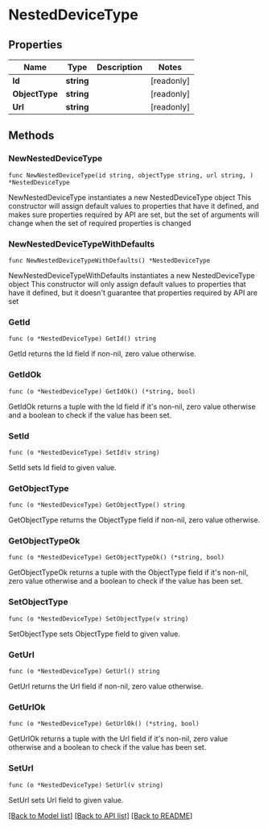 # NestedDeviceType

## Properties

Name | Type | Description | Notes
------------ | ------------- | ------------- | -------------
**Id** | **string** |  | [readonly] 
**ObjectType** | **string** |  | [readonly] 
**Url** | **string** |  | [readonly] 

## Methods

### NewNestedDeviceType

`func NewNestedDeviceType(id string, objectType string, url string, ) *NestedDeviceType`

NewNestedDeviceType instantiates a new NestedDeviceType object
This constructor will assign default values to properties that have it defined,
and makes sure properties required by API are set, but the set of arguments
will change when the set of required properties is changed

### NewNestedDeviceTypeWithDefaults

`func NewNestedDeviceTypeWithDefaults() *NestedDeviceType`

NewNestedDeviceTypeWithDefaults instantiates a new NestedDeviceType object
This constructor will only assign default values to properties that have it defined,
but it doesn't guarantee that properties required by API are set

### GetId

`func (o *NestedDeviceType) GetId() string`

GetId returns the Id field if non-nil, zero value otherwise.

### GetIdOk

`func (o *NestedDeviceType) GetIdOk() (*string, bool)`

GetIdOk returns a tuple with the Id field if it's non-nil, zero value otherwise
and a boolean to check if the value has been set.

### SetId

`func (o *NestedDeviceType) SetId(v string)`

SetId sets Id field to given value.


### GetObjectType

`func (o *NestedDeviceType) GetObjectType() string`

GetObjectType returns the ObjectType field if non-nil, zero value otherwise.

### GetObjectTypeOk

`func (o *NestedDeviceType) GetObjectTypeOk() (*string, bool)`

GetObjectTypeOk returns a tuple with the ObjectType field if it's non-nil, zero value otherwise
and a boolean to check if the value has been set.

### SetObjectType

`func (o *NestedDeviceType) SetObjectType(v string)`

SetObjectType sets ObjectType field to given value.


### GetUrl

`func (o *NestedDeviceType) GetUrl() string`

GetUrl returns the Url field if non-nil, zero value otherwise.

### GetUrlOk

`func (o *NestedDeviceType) GetUrlOk() (*string, bool)`

GetUrlOk returns a tuple with the Url field if it's non-nil, zero value otherwise
and a boolean to check if the value has been set.

### SetUrl

`func (o *NestedDeviceType) SetUrl(v string)`

SetUrl sets Url field to given value.



[[Back to Model list]](../README.md#documentation-for-models) [[Back to API list]](../README.md#documentation-for-api-endpoints) [[Back to README]](../README.md)


